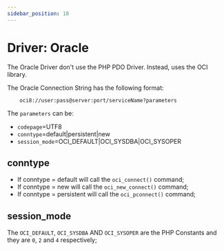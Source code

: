 ```yaml
---
sidebar_position: 18
---
```


# Driver: Oracle

The Oracle Driver don't use the PHP PDO Driver. Instead, uses the OCI library.

The Oracle Connection String has the following format:


```text
    oci8://user:pass@server:port/serviceName?parameters
```

The `parameters` can be:

* `codepage`=UTF8
* `conntype`=default|persistent|new
* `session_mode`=OCI_DEFAULT|OCI_SYSDBA|OCI_SYSOPER

## conntype

* If conntype = default will call the `oci_connect()` command;
* If conntype = new will call the `oci_new_connect()` command;
* If conntype = persistent will call the `oci_pconnect()` command;

## session_mode

The `OCI_DEFAULT`, `OCI_SYSDBA` AND `OCI_SYSOPER` are the PHP Constants 
and they are `0`, `2` and `4` respectively;